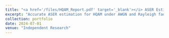 ```yaml
---
title: "<a href='/files/HQAM_Report.pdf' target='_blank'></i> ASER Estimation of HQAM Signals through AWGN and Rayleigh Channels</a>"
excerpt: "Accurate ASER estimation for HQAM under AWGN and Rayleigh fading conditions.<br/><img src='/images/aser.jpg'>"
collection: portfolio
date: 2024-07-01
venue: "Independent Research"
---
```


